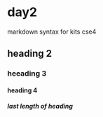 # day2
markdown syntax for kits cse4
## heading 2
### heeading 3
#### heading 4
##### last length of heading
